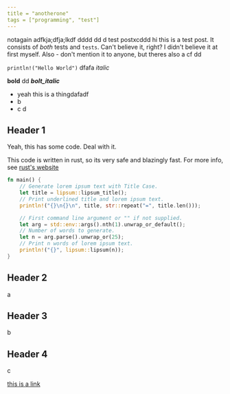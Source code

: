 ```yaml
---
title = "anotherone"
tags = ["programming", "test"]
---
```

notagain
adfkja;dfja;lkdf dddd dd d
test postxcddd
hi this is a test post. It consists of _both_ tests and `tests`. Can't believe it, right?
I didn't believe it at first myself. Also - don't mention it to anyone, but theres also a
cf dd

`println!("Hello World")`
dfafa
_italic_

**bold**
dd
**_bolt_italic_**

-   yeah this is a thingdafadf
-   b
-   c d

## Header 1

Yeah, this has some code. Deal with it.

<div class="blog-note">
    This code is written in rust, so its very safe and blazingly fast. For more info, see <a href="https://rust-lang.org">rust's website</a>
</div>

```rust
fn main() {
    // Generate lorem ipsum text with Title Case.
    let title = lipsum::lipsum_title();
    // Print underlined title and lorem ipsum text.
    println!("{}\n{}\n", title, str::repeat("=", title.len()));

    // First command line argument or "" if not supplied.
    let arg = std::env::args().nth(1).unwrap_or_default();
    // Number of words to generate.
    let n = arg.parse().unwrap_or(25);
    // Print n words of lorem ipsum text.
    println!("{}", lipsum::lipsum(n));
}
```

## Header 2

a

## Header 3

b

## Header 4

c

[this is a link](https://pydis.org)
